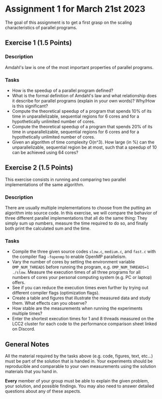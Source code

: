 # Assignment 1 for March 21st 2023

The goal of this assignment is to get a first grasp on the scaling characteristics of parallel programs.

## Exercise 1 (1.5 Points)

### Description

Amdahl's law is one of the most important properties of parallel programs.

### Tasks

- How is the speedup of a parallel program defined?
- What is the formal definition of Amdahl's law and what relationship does it describe for parallel programs (explain in your own words)? Why/How is this significant?
- Compute the theoretical speedup of a program that spends 10% of its time in unparallelizable, sequential regions for 6 cores and for a hypothetically unlimited number of cores.
- Compute the theoretical speedup of a program that spends 20% of its time in unparallelizable, sequential regions for 6 cores and for a hypothetically unlimited number of cores.
- Given an algorithm of time complexity O(n^3). How large (in %) can the unparallelizable, sequential region be at most, such that a speedup of 10 can be achieved using 64 cores?

## Exercise 2 (1.5 Points)

This exercise consists in running and comparing two parallel implementations of the same algorithm.

### Description

There are usually multiple implementations to choose from the putting an algorithm into source code. In this exercise, we will compare the behavior of three different parallel implementations that all do the same thing: They simply sum up numbers, measure the time required to do so, and finally both print the calculated sum and the time.

### Tasks

- Compile the three given source codes `slow.c`, `medium.c`, and `fast.c` with the compiler flag `-fopenmp` to enable OpenMP parallelism.
- Vary the number of cores by setting the environment variable `OMP_NUM_THREADS` before running the program, e.g. `OMP_NUM_THREADS=1 ./slow`. Measure the execution times of all three programs for all numbers of cores your personal computing system (e.g. PC or laptop) offers.
- See if you can reduce the execution times even further by trying out different compiler flags (optimization flags).
- Create a table and figures that illustrate the measured data and study them. What effects can you observe?
- How stable are the measurements when running the experiments multiple times?
- Enter the shortest execution times for 1 and 8 threads measured on the LCC2 cluster for each code to the performance comparison sheet linked on Discord.

## General Notes

All the material required by the tasks above (e.g. code, figures, text, etc...) must be part of the solution that is handed in. Your experiments should be reproducible and comparable to your own measurements using the solution materials that you hand in.

**Every** member of your group must be able to explain the given problem, your solution, and possible findings. You may also need to answer detailed questions about any of these aspects.
